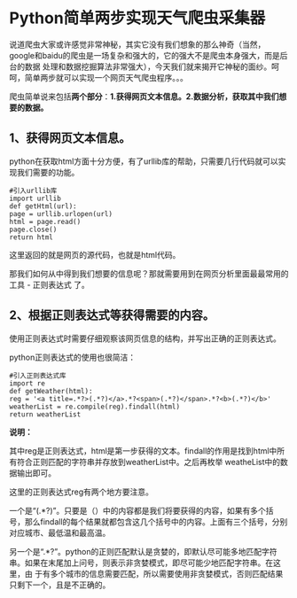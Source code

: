 # Python简单两步实现天气爬虫采集器

说道爬虫大家或许感觉非常神秘，其实它没有我们想象的那么神奇（当然，google和baidu的爬虫是一场复杂和强大的，它的强大不是爬虫本身强大，而是后台的数据
处理和数据挖掘算法非常强大），今天我们就来揭开它神秘的面纱。呵呵，简单两步就可以实现一个网页天气爬虫程序。。。

爬虫简单说来包括**两个部分**：**1.获得网页文本信息。2.数据分析，获取其中我们想要的数据。**

## 1、获得网页文本信息。

python在获取html方面十分方便，有了urllib库的帮助，只需要几行代码就可以实现我们需要的功能。

    
    
    #引入urllib库
    import urllib 
    def getHtml(url): 
    page = urllib.urlopen(url) 
    html = page.read() 
    page.close() 
    return html

这里返回的就是网页的源代码，也就是html代码。

那我们如何从中得到我们想要的信息呢？那就需要用到在网页分析里面最最常用的工具 - 正则表达式 了。

## 2、根据正则表达式等获得需要的内容。

使用正则表达式时需要仔细观察该网页信息的结构，并写出正确的正则表达式。

python正则表达式的使用也很简洁：

    
    
    #引入正则表达式库
    import re
    def getWeather(html): 
    reg = '<a title=.*?>(.*?)</a>.*?<span>(.*?)</span>.*?<b>(.*?)</b>'
    weatherList = re.compile(reg).findall(html) 
    return weatherList

**说明：**

其中reg是正则表达式，html是第一步获得的文本。findall的作用是找到html中所有符合正则匹配的字符串并存放到weatherList中。之后再枚举
weatheList中的数据输出即可。

这里的正则表达式reg有两个地方要注意。

一个是“(.*?)”。只要是（）中的内容都是我们将要获得的内容，如果有多个括号，那么findall的每个结果就都包含这几个括号中的内容。上面有三个括号，分别
对应城市、最低温和最高温。

另一个是“.*?”。python的正则匹配默认是贪婪的，即默认尽可能多地匹配字符串。如果在末尾加上问号，则表示非贪婪模式，即尽可能少地匹配字符串。在这里，由
于有多个城市的信息需要匹配，所以需要使用非贪婪模式，否则匹配结果只剩下一个，且是不正确的。

  

